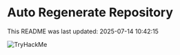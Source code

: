 # Auto Regenerate Repository

This README was last updated: 2025-07-14 10:42:15

 ![TryHackMe](https://tryhackme.com/badge/533634)